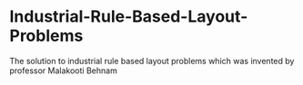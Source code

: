 # Industrial-Rule-Based-Layout-Problems
The solution to industrial rule based layout problems which was invented by professor Malakooti Behnam
